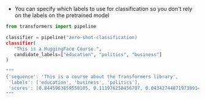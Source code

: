 - You can specify which labels to use for classification so you don't rely on the labels on the pretrained model
```python
from transformers import pipeline

classifier = pipeline("zero-shot-classification)
classifier(
   "This is a HuggingFace Course.",
   candidate_labels=["education", "politics", "business"]
)

"""
{'sequence': 'This is a course about the Transformers library',
 'labels': ['education', 'business', 'politics'],
 'scores': [0.8445963859558105, 0.111976258456707, 0.043427448719739914]}
"""
```